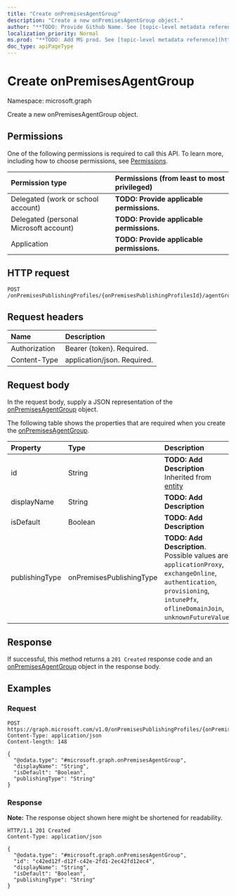 ```yaml
---
title: "Create onPremisesAgentGroup"
description: "Create a new onPremisesAgentGroup object."
author: "**TODO: Provide Github Name. See [topic-level metadata reference](https://msgo.azurewebsites.net/add/document/guidelines/metadata.html#topic-level-metadata)**"
localization_priority: Normal
ms.prod: "**TODO: Add MS prod. See [topic-level metadata reference](https://msgo.azurewebsites.net/add/document/guidelines/metadata.html#topic-level-metadata)**"
doc_type: apiPageType
---
```


# Create onPremisesAgentGroup
Namespace: microsoft.graph



Create a new onPremisesAgentGroup object.

## Permissions
One of the following permissions is required to call this API. To learn more, including how to choose permissions, see [Permissions](/graph/permissions-reference).

|Permission type|Permissions (from least to most privileged)|
|:---|:---|
|Delegated (work or school account)|**TODO: Provide applicable permissions.**|
|Delegated (personal Microsoft account)|**TODO: Provide applicable permissions.**|
|Application|**TODO: Provide applicable permissions.**|

## HTTP request

<!-- {
  "blockType": "ignored"
}
-->
``` http
POST /onPremisesPublishingProfiles/{onPremisesPublishingProfilesId}/agentGroups
```

## Request headers
|Name|Description|
|:---|:---|
|Authorization|Bearer {token}. Required.|
|Content-Type|application/json. Required.|

## Request body
In the request body, supply a JSON representation of the [onPremisesAgentGroup](../resources/onpremisesagentgroup.md) object.

The following table shows the properties that are required when you create the [onPremisesAgentGroup](../resources/onpremisesagentgroup.md).

|Property|Type|Description|
|:---|:---|:---|
|id|String|**TODO: Add Description** Inherited from [entity](../resources/entity.md)|
|displayName|String|**TODO: Add Description**|
|isDefault|Boolean|**TODO: Add Description**|
|publishingType|onPremisesPublishingType|**TODO: Add Description**. Possible values are: `applicationProxy`, `exchangeOnline`, `authentication`, `provisioning`, `intunePfx`, `oflineDomainJoin`, `unknownFutureValue`.|



## Response

If successful, this method returns a `201 Created` response code and an [onPremisesAgentGroup](../resources/onpremisesagentgroup.md) object in the response body.

## Examples

### Request
<!-- {
  "blockType": "request",
  "name": "create_onpremisesagentgroup_from_"
}
-->
``` http
POST https://graph.microsoft.com/v1.0/onPremisesPublishingProfiles/{onPremisesPublishingProfilesId}/agentGroups
Content-Type: application/json
Content-length: 148

{
  "@odata.type": "#microsoft.graph.onPremisesAgentGroup",
  "displayName": "String",
  "isDefault": "Boolean",
  "publishingType": "String"
}
```


### Response
**Note:** The response object shown here might be shortened for readability.
<!-- {
  "blockType": "response",
  "truncated": true,
  "@odata.type": "microsoft.graph.onPremisesAgentGroup"
}
-->
``` http
HTTP/1.1 201 Created
Content-Type: application/json

{
  "@odata.type": "#microsoft.graph.onPremisesAgentGroup",
  "id": "c42ed12f-d12f-c42e-2fd1-2ec42fd12ec4",
  "displayName": "String",
  "isDefault": "Boolean",
  "publishingType": "String"
}
```

